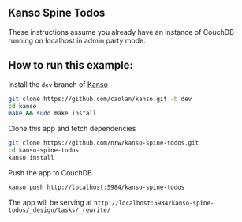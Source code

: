 ## Kanso Spine Todos

These instructions assume you already have an instance of CouchDB running on localhost in admin party mode.

## How to run this example:

Install the `dev` branch of [Kanso](http://kansojs.org/)

```bash
git clone https://github.com/caolan/kanso.git -b dev
cd kanso
make && sudo make install
```

Clone this app and fetch dependencies

```bash
git clone https://github.com/nrw/kanso-spine-todos.git
cd kanso-spine-todos
kanso install
```

Push the app to CouchDB

```bash
kanso push http://localhost:5984/kanso-spine-todos
```

The app will be serving at `http://localhost:5984/kanso-spine-todos/_design/tasks/_rewrite/`
